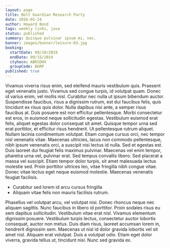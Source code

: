 ```yaml
---
layout: page
title: Bolt Guardian Research Party
date: 2016-05-24
author: Howard Bond
tags: weekly links, java
status: published
summary: Quisque pulvinar ipsum mi, nec.
banner: images/banner/leisure-03.jpg
booking:
  startDate: 09/10/2019
  endDate: 09/15/2019
  ctyhocn: ABRSDHX
  groupCode: BGRP
published: true
---
```

Vivamus viverra risus enim, sed eleifend mauris vestibulum quis. Praesent eget venenatis justo. Vivamus sed congue turpis, id volutpat quam. Donec id varius enim, vel mollis nisl. Curabitur nec nulla ut ipsum bibendum auctor. Suspendisse faucibus, risus a dignissim rutrum, est dui faucibus felis, quis tincidunt ex risus quis dolor. Nulla dapibus nisi ante, a semper risus faucibus at. Duis posuere est non efficitur pellentesque.
Morbi consectetur est eros, in euismod neque sollicitudin egestas. Vestibulum euismod erat felis, aliquet egestas dolor consequat sit amet. Quisque tempor urna sed erat porttitor, et efficitur risus hendrerit. Ut pellentesque rutrum aliquet. Nullam lacinia condimentum volutpat. Etiam congue cursus orci, nec tempor nisl venenatis vitae. Maecenas ultricies, lacus non commodo pellentesque, nibh ipsum venenatis orci, a suscipit nisi lectus id nulla. Sed et egestas est. Duis laoreet dui feugiat felis maximus pulvinar. Maecenas vel enim tempor, pharetra urna vel, pulvinar erat. Sed tempus convallis libero. Sed placerat a massa vel suscipit. Etiam tempor dolor turpis, sit amet malesuada lectus molestie sed. Proin porttitor ultrices leo, vitae fringilla nibh congue vitae. Donec vitae lectus eget neque euismod molestie. Maecenas venenatis feugiat facilisis.

* Curabitur sed lorem id arcu cursus fringilla
* Aliquam vitae felis non mauris facilisis rutrum.

Phasellus vel volutpat arcu, vel volutpat nisi. Donec rhoncus neque nec aliquam sagittis. Nunc faucibus in libero id porttitor. Proin sodales risus eu sem dapibus sollicitudin. Vestibulum vitae erat nisl. Vivamus elementum dignissim posuere. Vestibulum turpis lectus, consectetur auctor lobortis consequat, auctor non metus. Duis diam risus, laoreet accumsan lorem in, hendrerit dignissim sem. Maecenas ut nisl id dolor gravida lobortis vel sit amet nisl. Aliquam erat volutpat. Duis a volutpat odio. Etiam eget dolor viverra, gravida tellus ut, tincidunt nisi. Nunc sed gravida ex.
